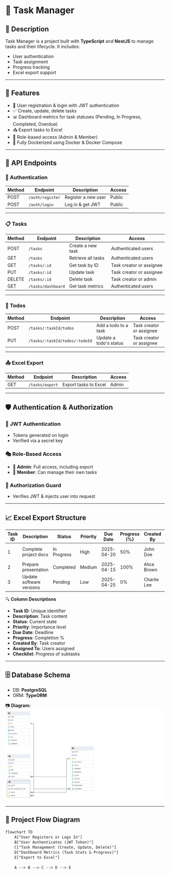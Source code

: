 # 📝 Task Manager

## 📌 Description
Task Manager is a project built with **TypeScript** and **NestJS** to manage tasks and their lifecycle. It includes:
- User authentication
- Task assignment
- Progress tracking
- Excel export support

---

## 🚀 Features
- 🔐 User registration & login with JWT authentication
- ✅ Create, update, delete tasks
- 📊 Dashboard metrics for task statuses (Pending, In Progress, Completed, Overdue)
- 📥 Export tasks to Excel
- 👥 Role-based access (Admin & Member)
- 🐳 Fully Dockerized using Docker & Docker Compose

---

## 📡 API Endpoints

### 🔐 Authentication
| Method | Endpoint         | Description               | Access  |
|--------|------------------|---------------------------|---------|
| POST   | `/auth/register` | Register a new user       | Public  |
| POST   | `/auth/login`    | Log in & get JWT          | Public  |

---

### 📋 Tasks
| Method | Endpoint             | Description                 | Access                    |
|--------|----------------------|-----------------------------|---------------------------|
| POST   | `/tasks`             | Create a new task           | Authenticated users       |
| GET    | `/tasks`             | Retrieve all tasks          | Authenticated users       |
| GET    | `/tasks/:id`         | Get task by ID              | Task creator or assignee  |
| PUT    | `/tasks/:id`         | Update task                 | Task creator or assignee  |
| DELETE | `/tasks/:id`         | Delete task                 | Task creator or admin     |
| GET    | `/tasks/dashboard`   | Get task metrics            | Authenticated users       |

---

### 🧾 Todos
| Method | Endpoint                            | Description             | Access                   |
|--------|-------------------------------------|-------------------------|--------------------------|
| POST   | `/tasks/:taskId/todos`              | Add a todo to a task    | Task creator or assignee |
| PUT    | `/tasks/:taskId/todos/:todoId`      | Update a todo's status  | Task creator or assignee |

---

### 📤 Excel Export
| Method | Endpoint         | Description                   | Access |
|--------|------------------|-------------------------------|--------|
| GET    | `/tasks/export`  | Export tasks to Excel         | Admin  |

---

## 🛡️ Authentication & Authorization

### 🔑 JWT Authentication
- Tokens generated on login
- Verified via a secret key

### 🎭 Role-Based Access
- 👑 **Admin**: Full access, including export
- 🙋 **Member**: Can manage their own tasks

### 🧰 Authorization Guard
- Verifies JWT & injects user into request

---

## 📈 Excel Export Structure

| Task ID | Description               | Status      | Priority | Due Date   | Progress (%) | Created By   | Assigned To         | Checklist Completion |
|---------|---------------------------|-------------|----------|------------|--------------|--------------|---------------------|----------------------|
| 1       | Complete project docs     | In Progress | High     | 2025-04-20 | 50%          | John Doe     | Jane Smith, Mike D. | 2/4 done             |
| 2       | Prepare presentation      | Completed   | Medium   | 2025-04-15 | 100%         | Alice Brown  | Bob White           | 5/5 done             |
| 3       | Update software versions  | Pending     | Low      | 2025-04-25 | 0%           | Charlie Lee  | None                | 0/3 done             |

🔍 **Column Descriptions**
- **Task ID**: Unique identifier  
- **Description**: Task content  
- **Status**: Current state  
- **Priority**: Importance level  
- **Due Date**: Deadline  
- **Progress**: Completion %  
- **Created By**: Task creator  
- **Assigned To**: Users assigned  
- **Checklist**: Progress of subtasks

---

## 🗄️ Database Schema

- DB: **PostgreSQL**
- ORM: **TypeORM**

📷 **Diagram:**
![Database Schema](./database-schema.png)

---

## 🔄 Project Flow Diagram

```mermaid
flowchart TD
    A["User Registers or Logs In"]
    B["User Authenticates (JWT Token)"]
    C["Task Management (Create, Update, Delete)"]
    D["Dashboard Metrics (Task Stats & Progress)"]
    E["Export to Excel"]

    A --> B --> C --> D --> E


```
